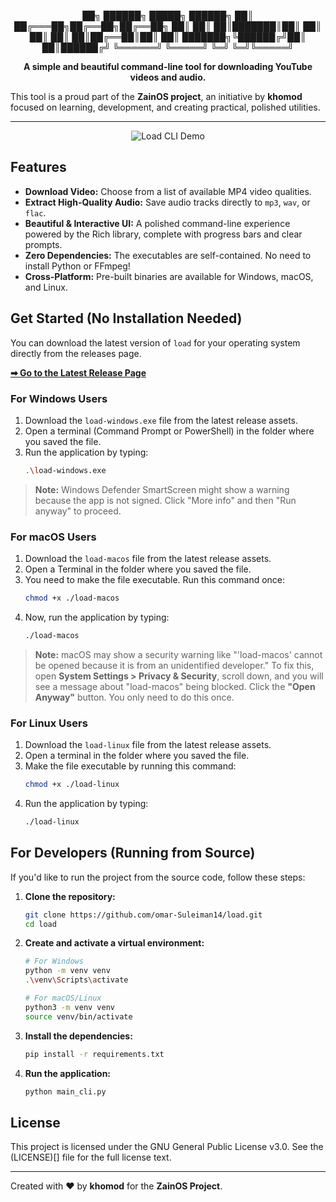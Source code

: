 <div align="center">
  
██╗      ██████╗  █████╗ ██████╗ 
██║     ██╔═══██╗██╔══██╗██╔══██╗
██║     ██║   ██║███████║██║  ██║
██║     ██║   ██║██╔══██║██║  ██║
███████╗╚██████╔╝██║  ██║██████╔╝
╚══════╝ ╚═════╝ ╚═╝  ╚═╝╚═════╝

**A simple and beautiful command-line tool for downloading YouTube videos and audio.**

</div>

This tool is a proud part of the **ZainOS project**, an initiative by **khomod** focused on learning, development, and creating practical, polished utilities.

---

<!-- 
TODO: Create a short GIF of the app in action and replace the image below.
It should show the welcome screen, entering a URL, selecting video, and the progress bar.
-->
<p align="center">
  <img src="https://i.postimg.cc/gcCT2qS2/Screenshot-2025-09-04-184544.png" alt="Load CLI Demo">
</p>

## Features

*   **Download Video:** Choose from a list of available MP4 video qualities.
*   **Extract High-Quality Audio:** Save audio tracks directly to `mp3`, `wav`, or `flac`.
*   **Beautiful & Interactive UI:** A polished command-line experience powered by the Rich library, complete with progress bars and clear prompts.
*   **Zero Dependencies:** The executables are self-contained. No need to install Python or FFmpeg!
*   **Cross-Platform:** Pre-built binaries are available for Windows, macOS, and Linux.

## Get Started (No Installation Needed)

You can download the latest version of `load` for your operating system directly from the releases page.

**[➡ Go to the Latest Release Page](https://github.com/omar-Suleiman14/load/releases/latest)**

### For Windows Users

1.  Download the `load-windows.exe` file from the latest release assets.
2.  Open a terminal (Command Prompt or PowerShell) in the folder where you saved the file.
3.  Run the application by typing:
    ```bash
    .\load-windows.exe
    ```
> **Note:** Windows Defender SmartScreen might show a warning because the app is not signed. Click "More info" and then "Run anyway" to proceed.

### For macOS Users

1.  Download the `load-macos` file from the latest release assets.
2.  Open a Terminal in the folder where you saved the file.
3.  You need to make the file executable. Run this command once:
    ```bash
    chmod +x ./load-macos
    ```
4.  Now, run the application by typing:
    ```bash
    ./load-macos
    ```
> **Note:** macOS may show a security warning like "'load-macos' cannot be opened because it is from an unidentified developer." To fix this, open **System Settings > Privacy & Security**, scroll down, and you will see a message about "load-macos" being blocked. Click the **"Open Anyway"** button. You only need to do this once.

### For Linux Users

1.  Download the `load-linux` file from the latest release assets.
2.  Open a terminal in the folder where you saved the file.
3.  Make the file executable by running this command:
    ```bash
    chmod +x ./load-linux
    ```
4.  Run the application by typing:
    ```bash
    ./load-linux
    ```

## For Developers (Running from Source)

If you'd like to run the project from the source code, follow these steps:

1.  **Clone the repository:**
    ```bash
    git clone https://github.com/omar-Suleiman14/load.git
    cd load
    ```
2.  **Create and activate a virtual environment:**
    ```bash
    # For Windows
    python -m venv venv
    .\venv\Scripts\activate

    # For macOS/Linux
    python3 -m venv venv
    source venv/bin/activate
    ```
3.  **Install the dependencies:**
    ```bash
    pip install -r requirements.txt
    ```
4.  **Run the application:**
    ```bash
    python main_cli.py
    ```

## License

This project is licensed under the GNU General Public License v3.0. See the (LICENSE)[] file for the full license text.

---

Created with ❤️ by **khomod** for the **ZainOS Project**.
